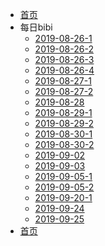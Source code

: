 * [首页](zh-cn/)
* 每日bibi
  * [2019-08-26-1](every-day/2019-08-26.md)
  * [2019-08-26-2](every-day/2019-08-26-2.md)
  * [2019-08-26-3](every-day/2019-08-26-3.md)
  * [2019-08-26-4](every-day/2019-08-26-4.md)
  * [2019-08-27-1](every-day/2019-08-27-1.md)
  * [2019-08-27-2](every-day/2019-08-27-2.md)
  * [2019-08-28](every-day/2019-08-28.md)
  * [2019-08-29-1](every-day/2019-08-29-1.md)
  * [2019-08-29-2](every-day/2019-08-29-2.md)
  * [2019-08-30-1](every-day/2019-08-30-1.md)
  * [2019-08-30-2](every-day/2019-08-30-2.md)
  * [2019-09-02](every-day/2019-09-02.md)
  * [2019-09-03](every-day/2019-09-03.md)
  * [2019-09-05-1](every-day/2019-09-05-1.md)
  * [2019-09-05-2](every-day/2019-09-05-2.md)
  * [2019-09-20-1](every-day/2019-09-20-1.md)
  * [2019-09-24](every-day/2019-09-24.md)
  * [2019-09-25](every-day/2019-09-25.md)
 * [首页](zh-cn/)
<!--stackedit_data:
eyJoaXN0b3J5IjpbLTg5NTE3NTkwNCwxNTg4MDYxMjY3LC03NT
kyMTM0NzRdfQ==
-->